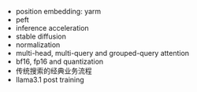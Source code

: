 - position embedding: yarm
- peft
- inference acceleration
- stable diffusion
- normalization
- multi-head, multi-query and grouped-query attention
- bf16, fp16 and quantization
- 传统搜索的经典业务流程
- llama3.1 post training

